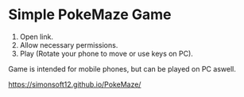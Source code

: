 # Simple PokeMaze Game

1. Open link.
2. Allow necessary permissions.
3. Play (Rotate your phone to move or use keys on PC).

Game is intended for mobile phones, but can be played on PC aswell.

https://simonsoft12.github.io/PokeMaze/


